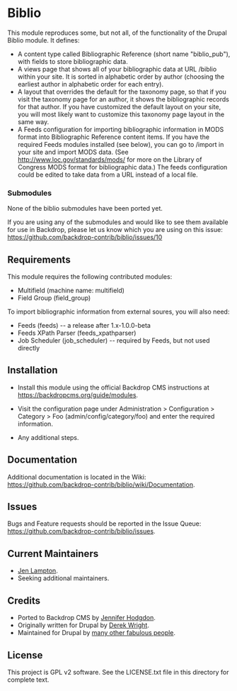 Biblio
======================

This module reproduces some, but not all, of the functionality of the
Drupal Biblio module. It defines:
- A content type called Bibliographic Reference (short name "biblio_pub"), with
  fields to store bibliographic data.
- A views page that shows all of your bibliographic data at URL /biblio within
  your site. It is sorted in alphabetic order by author (choosing the earliest
  author in alphabetic order for each entry).
- A layout that overrides the default for the taxonomy page, so that if you
  visit the taxonomy page for an author, it shows the bibliographic records for
  that author. If you have customized the default layout on your site, you will
  most likely want to customize this taxonomy page layout in the same way.
- A Feeds configuration for importing bibliographic information in MODS format
  into Bibliographic Reference content items. If you have the required Feeds
  modules installed (see below), you can go to /import in your site and import
  MODS data. (See http://www.loc.gov/standards/mods/ for more on the Library of
  Congress MODS format for bibliographic data.) The feeds configuration could be
  edited to take data from a URL instead of a local file.

### Submodules

None of the biblio submodules have been ported yet.

If you are using any of the submodules and would like to see them available for
use in Backdrop, please let us know which you are using on this issue:
https://github.com/backdrop-contrib/biblio/issues/10


Requirements
------------

This module requires the following contributed modules:
- Multifield (machine name: multifield)
- Field Group (field_group)

To import bibliographic information from external soures, you will also need:
- Feeds (feeds) -- a release after 1.x-1.0.0-beta
- Feeds XPath Parser (feeds_xpathparser)
- Job Scheduler (job_scheduler) -- required by Feeds, but not used directly

Installation
------------

- Install this module using the official Backdrop CMS instructions at
  https://backdropcms.org/guide/modules.

- Visit the configuration page under Administration > Configuration > Category >
  Foo (admin/config/category/foo) and enter the required information.

- Any additional steps.

Documentation
-------------

Additional documentation is located in the Wiki:
https://github.com/backdrop-contrib/biblio/wiki/Documentation.

Issues
------

Bugs and Feature requests should be reported in the Issue Queue:
https://github.com/backdrop-contrib/biblio/issues.

Current Maintainers
-------------------

- [Jen Lampton](https://github.com/jenlampton).
- Seeking additional maintainers.

Credits
-------

- Ported to Backdrop CMS by [Jennifer Hodgdon](https://github.com/jhodgdon).
- Originally written for Drupal by [Derek Wright](https://www.drupal.org/u/dww).
- Maintained for Drupal by [many other fabulous people](https://www.drupal.org/node/69435/committers).

License
-------

This project is GPL v2 software.
See the LICENSE.txt file in this directory for complete text.
